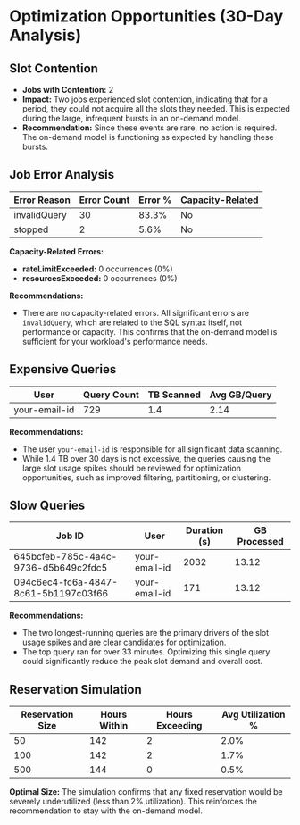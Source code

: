 # Optimization Opportunities (30-Day Analysis)

## Slot Contention
- **Jobs with Contention:** 2
- **Impact:** Two jobs experienced slot contention, indicating that for a period, they could not acquire all the slots they needed. This is expected during the large, infrequent bursts in an on-demand model.
- **Recommendation:** Since these events are rare, no action is required. The on-demand model is functioning as expected by handling these bursts.

## Job Error Analysis
| Error Reason | Error Count | Error % | Capacity-Related |
|--------------|-------------|---------|------------------|
| invalidQuery | 30 | 83.3% | No |
| stopped | 2 | 5.6% | No |

**Capacity-Related Errors:**
- **rateLimitExceeded:** 0 occurrences (0%)
- **resourcesExceeded:** 0 occurrences (0%)

**Recommendations:**
- There are no capacity-related errors. All significant errors are `invalidQuery`, which are related to the SQL syntax itself, not performance or capacity. This confirms that the on-demand model is sufficient for your workload's performance needs.

## Expensive Queries
| User | Query Count | TB Scanned | Avg GB/Query |
|------|------------|------------|--------------|
| your-email-id | 729 | 1.4 | 2.14 |

**Recommendations:**
- The user `your-email-id` is responsible for all significant data scanning.
- While 1.4 TB over 30 days is not excessive, the queries causing the large slot usage spikes should be reviewed for optimization opportunities, such as improved filtering, partitioning, or clustering.

## Slow Queries
| Job ID | User | Duration (s) | GB Processed |
|--------|------|--------------|--------------|
| 645bcfeb-785c-4a4c-9736-d5b649c2fdc5 | your-email-id | 2032 | 13.12 |
| 094c6ec4-fc6a-4847-8c61-5b1197c03f66 | your-email-id | 171 | 13.12 |

**Recommendations:**
- The two longest-running queries are the primary drivers of the slot usage spikes and are clear candidates for optimization.
- The top query ran for over 33 minutes. Optimizing this single query could significantly reduce the peak slot demand and overall cost.

## Reservation Simulation
| Reservation Size | Hours Within | Hours Exceeding | Avg Utilization % |
|-----------------|--------------|-----------------|-------------------|
| 50 | 142 | 2 | 2.0% |
| 100 | 142 | 2 | 1.7% |
| 500 | 144 | 0 | 0.5% |

**Optimal Size:** The simulation confirms that any fixed reservation would be severely underutilized (less than 2% utilization). This reinforces the recommendation to stay with the on-demand model.

